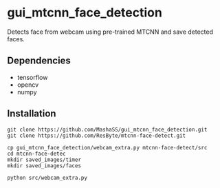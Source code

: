 # gui_mtcnn_face_detection
Detects face from webcam using pre-trained MTCNN and save detected faces.

## Dependencies
* tensorflow
* opencv
* numpy

## Installation
```
git clone https://github.com/MashaSS/gui_mtcnn_face_detection.git
git clone https://github.com/ResByte/mtcnn-face-detect.git

cp gui_mtcnn_face_detection/webcam_extra.py mtcnn-face-detect/src
cd mtcnn-face-detec
mkdir saved_images/timer
mkdir saved_images/faces

python src/webcam_extra.py
```
